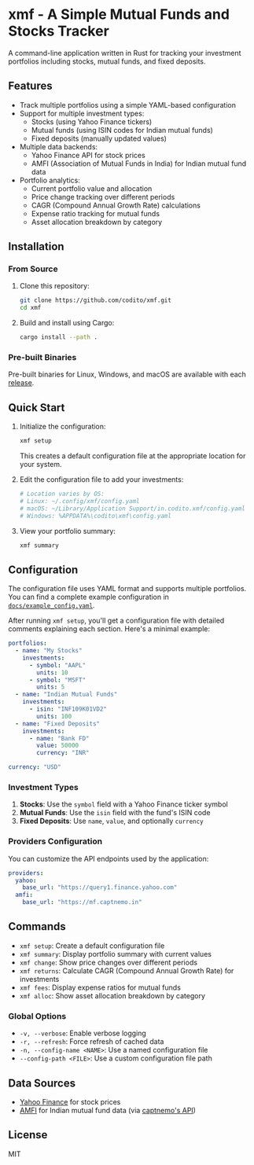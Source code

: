 # xmf - A Simple Mutual Funds and Stocks Tracker

A command-line application written in Rust for tracking your investment portfolios including stocks, mutual funds, and fixed deposits.

## Features

- Track multiple portfolios using a simple YAML-based configuration
- Support for multiple investment types:
  - Stocks (using Yahoo Finance tickers)
  - Mutual funds (using ISIN codes for Indian mutual funds)
  - Fixed deposits (manually updated values)
- Multiple data backends:
  - Yahoo Finance API for stock prices
  - AMFI (Association of Mutual Funds in India) for Indian mutual fund data
- Portfolio analytics:
  - Current portfolio value and allocation
  - Price change tracking over different periods
  - CAGR (Compound Annual Growth Rate) calculations
  - Expense ratio tracking for mutual funds
  - Asset allocation breakdown by category

## Installation

### From Source

1. Clone this repository:
   ```bash
   git clone https://github.com/codito/xmf.git
   cd xmf
   ```

2. Build and install using Cargo:
   ```bash
   cargo install --path .
   ```

### Pre-built Binaries

Pre-built binaries for Linux, Windows, and macOS are available with each [release](https://github.com/codito/xmf/releases).

## Quick Start

1. Initialize the configuration:
   ```bash
   xmf setup
   ```
   This creates a default configuration file at the appropriate location for your system.

2. Edit the configuration file to add your investments:
   ```bash
   # Location varies by OS:
   # Linux: ~/.config/xmf/config.yaml
   # macOS: ~/Library/Application Support/in.codito.xmf/config.yaml
   # Windows: %APPDATA%\codito\xmf\config.yaml
   ```

3. View your portfolio summary:
   ```bash
   xmf summary
   ```

## Configuration

The configuration file uses YAML format and supports multiple portfolios. You can find a complete example configuration in [`docs/example_config.yaml`](docs/example_config.yaml).

After running `xmf setup`, you'll get a configuration file with detailed comments explaining each section. Here's a minimal example:

```yaml
portfolios:
  - name: "My Stocks"
    investments:
      - symbol: "AAPL"
        units: 10
      - symbol: "MSFT"
        units: 5
  - name: "Indian Mutual Funds"
    investments:
      - isin: "INF109K01VD2"
        units: 100
  - name: "Fixed Deposits"
    investments:
      - name: "Bank FD"
        value: 50000
        currency: "INR"

currency: "USD"
```

### Investment Types

1. **Stocks**: Use the `symbol` field with a Yahoo Finance ticker symbol
2. **Mutual Funds**: Use the `isin` field with the fund's ISIN code
3. **Fixed Deposits**: Use `name`, `value`, and optionally `currency`

### Providers Configuration

You can customize the API endpoints used by the application:

```yaml
providers:
  yahoo:
    base_url: "https://query1.finance.yahoo.com"
  amfi:
    base_url: "https://mf.captnemo.in"
```

## Commands

- `xmf setup`: Create a default configuration file
- `xmf summary`: Display portfolio summary with current values
- `xmf change`: Show price changes over different periods
- `xmf returns`: Calculate CAGR (Compound Annual Growth Rate) for investments
- `xmf fees`: Display expense ratios for mutual funds
- `xmf alloc`: Show asset allocation breakdown by category

### Global Options

- `-v, --verbose`: Enable verbose logging
- `-r, --refresh`: Force refresh of cached data
- `-n, --config-name <NAME>`: Use a named configuration file
- `--config-path <FILE>`: Use a custom configuration file path

## Data Sources

- [Yahoo Finance](https://finance.yahoo.com/) for stock prices
- [AMFI](https://www.amfiindia.com/) for Indian mutual fund data (via [captnemo's API](https://mf.captnemo.in))

## License

MIT
